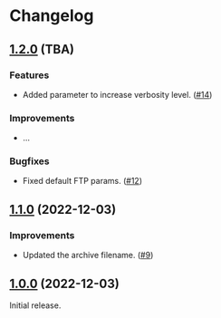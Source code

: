 # Changelog

## [1.2.0](https://github.com/jokay/docker-loxone-backup/releases/tag/1.2.0) (TBA)

### Features

- Added parameter to increase verbosity level. ([#14])

### Improvements

- …

### Bugfixes

- Fixed default FTP params. ([#12])

## [1.1.0](https://github.com/jokay/docker-loxone-backup/releases/tag/1.1.0) (2022-12-03)

### Improvements

- Updated the archive filename. ([#9])

## [1.0.0](https://github.com/jokay/docker-loxone-backup/releases/tag/1.0.0) (2022-12-03)

Initial release.

[#9]: https://github.com/jokay/docker-loxone-backup/issues/9
[#12]: https://github.com/jokay/docker-loxone-backup/issues/12
[#14]: https://github.com/jokay/docker-loxone-backup/issues/14
